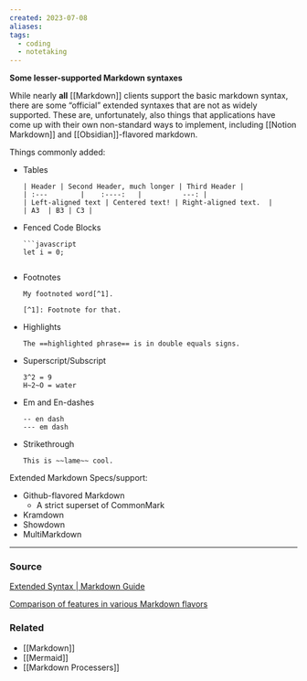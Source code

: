 ```yaml
---
created: 2023-07-08
aliases: 
tags:
  - coding
  - notetaking
---
```

**Some lesser-supported Markdown syntaxes**

While nearly **all** [[Markdown]] clients support the basic markdown syntax, there are some “official” extended syntaxes that are not as widely supported. These are, unfortunately, also things that applications have come up with their own non-standard ways to implement, including [[Notion Markdown]] and [[Obsidian]]-flavored markdown.

Things commonly added:

- Tables
    
    ```
    | Header | Second Header, much longer | Third Header |
    | :---        |    :----:   |          ---: |
    | Left-aligned text | Centered text! | Right-aligned text.  |
    | A3  | B3 | C3 |
    ```
    
- Fenced Code Blocks
    
    ```
    ```javascript
    let i = 0;
    ```
    ```
    
- Footnotes
    
    ```
    My footnoted word[^1].
    
    [^1]: Footnote for that.
    ```
    
- Highlights
    
    ```
    The ==highlighted phrase== is in double equals signs.
    ```
    
- Superscript/Subscript
    
    ```
    3^2 = 9
    H~2~O = water
    ```
    
- Em and En-dashes
    
    ```
    -- en dash
    --- em dash
    ```
    
- Strikethrough
    
    ```
    This is ~~lame~~ cool.
    ```

Extended Markdown Specs/support:

- Github-flavored Markdown
    - A strict superset of CommonMark
- Kramdown
- Showdown
- MultiMarkdown

****
### Source

[Extended Syntax | Markdown Guide](https://www.markdownguide.org/extended-syntax/#definition-lists)

[Comparison of features in various Markdown flavors](https://gist.github.com/vimtaai/99f8c89e7d3d02a362117284684baa0f)

### Related
- [[Markdown]] 
- [[Mermaid]] 
- [[Markdown Processers]]